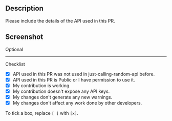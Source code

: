 ## Description

Please include the details of the API used in this PR.

## Screenshot 
Optional

<hr>
Checklist

- [x] API used in this PR was not used in just-calling-random-api before.
- [x] API used in this PR is Public or I have permission to use it.
- [x] My contribution is working.
- [x] My contribution doesn't expose any API keys.
- [x] My changes don't generate any new warnings.
- [x] My changes don't affect any work done by other developers. 

To tick a box, replace `[ ]` with `[x]`. 
